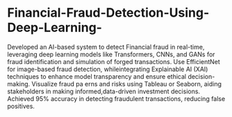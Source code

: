 # Financial-Fraud-Detection-Using-Deep-Learning-

Developed an AI-based system to detect Financial fraud in real-time, leveraging deep learning models like Transformers, CNNs, and GANs for fraud identification and simulation of forged transactions. Use EfficientNet for image-based fraud detection, whileintegrating Explainable AI (XAI) techniques to enhance model transparency and ensure ethical decision-making. Visualize fraud pa erns and risks using Tableau or Seaborn, aiding stakeholders in making informed,data-driven investment decisions. Achieved 95% accuracy in detecting fraudulent transactions, reducing false
 positives.
